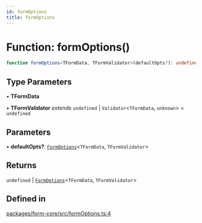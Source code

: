 ```yaml
---
id: formOptions
title: formOptions
---
```


# Function: formOptions()

```ts
function formOptions<TFormData, TFormValidator>(defaultOpts?): undefined | FormOptions<TFormData, TFormValidator>
```

## Type Parameters

• **TFormData**

• **TFormValidator** *extends* `undefined` \| `Validator`\<`TFormData`, `unknown`\> = `undefined`

## Parameters

• **defaultOpts?**: [`FormOptions`](formoptions.md)\<`TFormData`, `TFormValidator`\>

## Returns

`undefined` \| [`FormOptions`](formoptions.md)\<`TFormData`, `TFormValidator`\>

## Defined in

[packages/form-core/src/formOptions.ts:4](https://github.com/TanStack/form/blob/a7956e9367e8bea8c62bd25c618aa3ad9194b14d/packages/form-core/src/formOptions.ts#L4)
